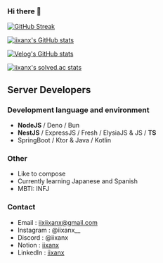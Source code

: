 ### Hi there 👋

[![GitHub Streak](https://streak-stats.demolab.com?user=iixanx&theme=prussian&hide_border=true&date_format=M%20j%5B%2C%20Y%5D&card_width=700)](https://git.io/streak-stats)

[![iixanx's GitHub stats](https://github-readme-stats.vercel.app/api?username=iixanx&theme=tokyonight)](https://github.com/anuraghazra/github-readme-stats)
  
[![Velog's GitHub stats](https://velog-readme-stats.vercel.app/api?name=iixanx)](https://velog.io/@iixanx/posts)

[![iixanx's solved.ac stats](https://solvedac-cards-starcea.paring.moe/profile/iixanx)](https://github.com/star0202/solvedac-cards?tab=readme-ov-file)

## Server Developers

### Development language and environment
  - **NodeJS** / Deno / Bun
  - **NestJS** / ExpressJS / Fresh / ElysiaJS & JS / **TS**
  - SpringBoot / Ktor & Java / Kotlin

### Other
  - Like to compose
  - Currently learning Japanese and Spanish
  - MBTI: INFJ

### Contact
  - Email : iixiixanx@gmail.com
  - Instagram : @iixanx__
  - Discord : @iixanx
  - Notion : [iixanx](https://notion.so/@iixanx)
  - LinkedIn : [iixanx](https://www.linkedin.com/in/iixanx/)
